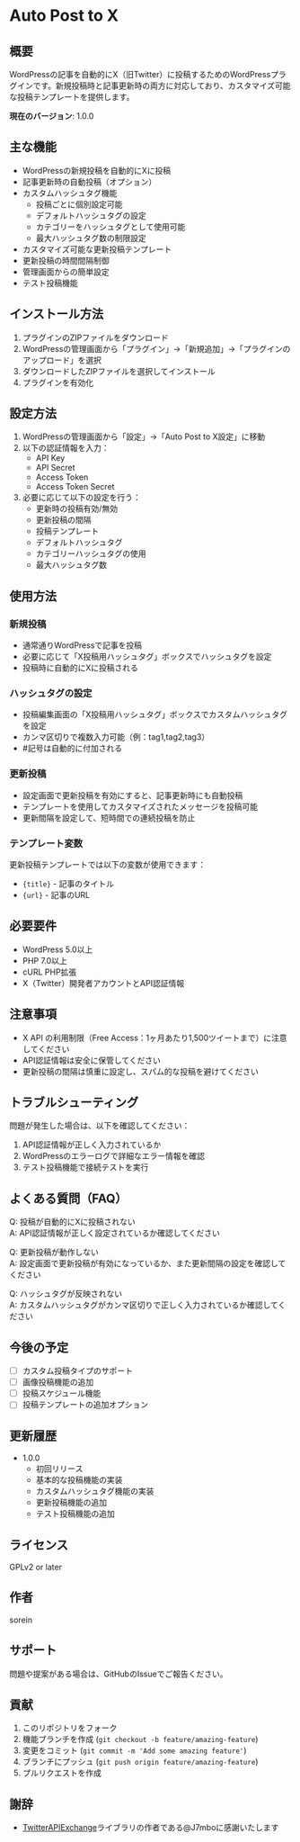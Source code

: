 # Auto Post to X

## 概要
WordPressの記事を自動的にX（旧Twitter）に投稿するためのWordPressプラグインです。新規投稿時と記事更新時の両方に対応しており、カスタマイズ可能な投稿テンプレートを提供します。

**現在のバージョン**: 1.0.0

## 主な機能
- WordPressの新規投稿を自動的にXに投稿
- 記事更新時の自動投稿（オプション）
- カスタムハッシュタグ機能
  - 投稿ごとに個別設定可能
  - デフォルトハッシュタグの設定
  - カテゴリーをハッシュタグとして使用可能
  - 最大ハッシュタグ数の制限設定
- カスタマイズ可能な更新投稿テンプレート
- 更新投稿の時間間隔制御
- 管理画面からの簡単設定
- テスト投稿機能

## インストール方法
1. プラグインのZIPファイルをダウンロード
2. WordPressの管理画面から「プラグイン」→「新規追加」→「プラグインのアップロード」を選択
3. ダウンロードしたZIPファイルを選択してインストール
4. プラグインを有効化

## 設定方法
1. WordPressの管理画面から「設定」→「Auto Post to X設定」に移動
2. 以下の認証情報を入力：
   - API Key
   - API Secret
   - Access Token
   - Access Token Secret
3. 必要に応じて以下の設定を行う：
   - 更新時の投稿有効/無効
   - 更新投稿の間隔
   - 投稿テンプレート
   - デフォルトハッシュタグ
   - カテゴリーハッシュタグの使用
   - 最大ハッシュタグ数

## 使用方法
### 新規投稿
- 通常通りWordPressで記事を投稿
- 必要に応じて「X投稿用ハッシュタグ」ボックスでハッシュタグを設定
- 投稿時に自動的にXに投稿される

### ハッシュタグの設定
- 投稿編集画面の「X投稿用ハッシュタグ」ボックスでカスタムハッシュタグを設定
- カンマ区切りで複数入力可能（例：tag1,tag2,tag3）
- #記号は自動的に付加される

### 更新投稿
- 設定画面で更新投稿を有効にすると、記事更新時にも自動投稿
- テンプレートを使用してカスタマイズされたメッセージを投稿可能
- 更新間隔を設定して、短時間での連続投稿を防止

### テンプレート変数
更新投稿テンプレートでは以下の変数が使用できます：
- `{title}` - 記事のタイトル
- `{url}` - 記事のURL

## 必要要件
- WordPress 5.0以上
- PHP 7.0以上
- cURL PHP拡張
- X（Twitter）開発者アカウントとAPI認証情報

## 注意事項
- X API の利用制限（Free Access：1ヶ月あたり1,500ツイートまで）に注意してください
- API認証情報は安全に保管してください
- 更新投稿の間隔は慎重に設定し、スパム的な投稿を避けてください

## トラブルシューティング
問題が発生した場合は、以下を確認してください：
1. API認証情報が正しく入力されているか
2. WordPressのエラーログで詳細なエラー情報を確認
3. テスト投稿機能で接続テストを実行

## よくある質問（FAQ）
Q: 投稿が自動的にXに投稿されない  
A: API認証情報が正しく設定されているか確認してください

Q: 更新投稿が動作しない  
A: 設定画面で更新投稿が有効になっているか、また更新間隔の設定を確認してください

Q: ハッシュタグが反映されない  
A: カスタムハッシュタグがカンマ区切りで正しく入力されているか確認してください

## 今後の予定
- [ ] カスタム投稿タイプのサポート
- [ ] 画像投稿機能の追加
- [ ] 投稿スケジュール機能
- [ ] 投稿テンプレートの追加オプション

## 更新履歴
- 1.0.0
  - 初回リリース
  - 基本的な投稿機能の実装
  - カスタムハッシュタグ機能の実装
  - 更新投稿機能の追加
  - テスト投稿機能の追加

## ライセンス
GPLv2 or later

## 作者
sorein

## サポート
問題や提案がある場合は、GitHubのIssueでご報告ください。

## 貢献
1. このリポジトリをフォーク
2. 機能ブランチを作成 (`git checkout -b feature/amazing-feature`)
3. 変更をコミット (`git commit -m 'Add some amazing feature'`)
4. ブランチにプッシュ (`git push origin feature/amazing-feature`)
5. プルリクエストを作成

## 謝辞
- [TwitterAPIExchange](https://github.com/J7mbo/twitter-api-php)ライブラリの作者である@J7mboに感謝いたします 